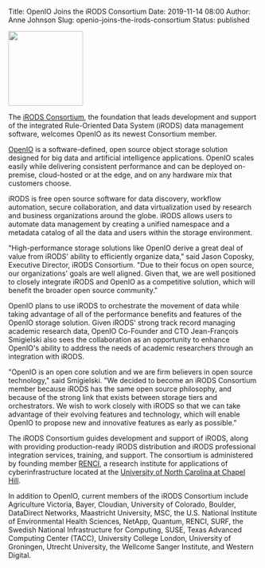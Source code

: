 Title: OpenIO Joins the iRODS Consortium
Date: 2019-11-14 08:00
Author: Anne Johnson
Slug: openio-joins-the-irods-consortium
Status: published

<img src="{static}/images/openio_logo.png" width="150px" />

<br />

The [iRODS Consortium](https://irods.org), the foundation that leads development and support of the integrated
Rule-Oriented Data System (iRODS) data management software, welcomes OpenIO as its newest Consortium member.

[OpenIO](https://openio.io) is a software-defined, open source object storage solution designed for big data and
artificial intelligence applications. OpenIO scales easily while delivering consistent performance and can be
deployed on-premise, cloud-hosted or at the edge, and on any hardware mix that customers choose.

iRODS is free open source software for data discovery, workflow automation, secure collaboration, and data
virtualization used by research and business organizations around the globe. iRODS allows users to automate data
management by creating a unified namespace and a metadata catalog of all the data and users within the storage
environment.

"High-performance storage solutions like OpenIO derive a great deal of value from iRODS' ability to efficiently
organize data," said Jason Coposky, Executive Director, iRODS Consortium. "Due to their focus on open source, our
organizations' goals are well aligned. Given that, we are well positioned to closely integrate iRODS and OpenIO as a
competitive solution, which will benefit the broader open source community."

OpenIO plans to use iRODS to orchestrate the movement of data while taking advantage of all of the performance benefits
and features of the OpenIO storage solution. Given iRODS' strong track record managing academic research data, OpenIO
Co-Founder and CTO Jean-François Smigielski also sees the collaboration as an opportunity to enhance OpenIO's ability
to address the needs of academic researchers through an integration with iRODS.

"OpenIO is an open core solution and we are firm believers in open source technology," said Smigielski. "We decided to
become an iRODS Consortium member because iRODS has the same open source philosophy, and because of the strong link
that exists between storage tiers and orchestrators. We wish to work closely with iRODS so that we can take advantage
of their evolving features and technology, which will enable OpenIO to propose new and innovative features as early as
possible."

The iRODS Consortium guides development and support of iRODS, along with providing production-ready iRODS distribution
and iRODS professional integration services, training, and support. The consortium is administered by founding member
[RENCI](https://renci.org), a research institute for applications of cyberinfrastructure located at the [University of
North Carolina at Chapel Hill](https://unc.edu).

In addition to OpenIO, current members of the iRODS Consortium include Agriculture Victoria, Bayer, Cloudian,
University of Colorado, Boulder, DataDirect Networks, Maastricht University, MSC, the U.S. National Institute of
Environmental Health Sciences, NetApp, Quantum, RENCI, SURF, the Swedish National Infrastructure for Computing, SUSE,
Texas Advanced Computing Center (TACC), University College London, University of Groningen, Utrecht University, the
Wellcome Sanger Institute, and Western Digital.

